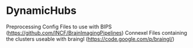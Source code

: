 DynamicHubs
===========

Preprocessing Config Files to use with BIPS (https://github.com/INCF/BrainImagingPipelines)
Connexel Files containing the clusters useable with braingl (https://code.google.com/p/braingl/)
